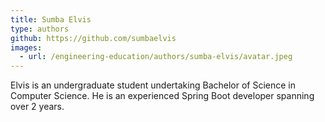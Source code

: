 ```yaml
---
title: Sumba Elvis
type: authors
github: https://github.com/sumbaelvis
images:
  - url: /engineering-education/authors/sumba-elvis/avatar.jpeg 
---
```

Elvis is an undergraduate student undertaking Bachelor of Science in Computer Science. He is an experienced Spring Boot developer spanning over 2 years.
